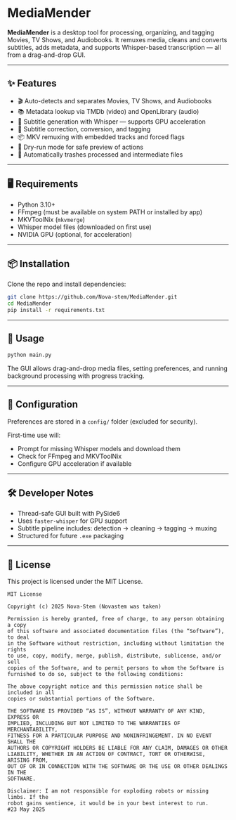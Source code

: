 # MediaMender

**MediaMender** is a desktop tool for processing, organizing, and tagging Movies, TV Shows, and Audiobooks. It remuxes media, cleans and converts subtitles, adds metadata, and supports Whisper-based transcription — all from a drag-and-drop GUI.

---

## ✨ Features

- 🎬 Auto-detects and separates Movies, TV Shows, and Audiobooks
- 📚 Metadata lookup via TMDb (video) and OpenLibrary (audio)
- 🧠 Subtitle generation with Whisper — supports GPU acceleration
- 💬 Subtitle correction, conversion, and tagging
- 📦 MKV remuxing with embedded tracks and forced flags
- 🔄 Dry-run mode for safe preview of actions
- 🧹 Automatically trashes processed and intermediate files

---

## 🖥 Requirements

- Python 3.10+
- FFmpeg (must be available on system PATH or installed by app)
- MKVToolNix (`mkvmerge`)
- Whisper model files (downloaded on first use)
- NVIDIA GPU (optional, for acceleration)

---

## 📦 Installation

Clone the repo and install dependencies:

```bash
git clone https://github.com/Nova-stem/MediaMender.git
cd MediaMender
pip install -r requirements.txt
```

---

## 🚀 Usage

```bash
python main.py
```

The GUI allows drag-and-drop media files, setting preferences, and running background processing with progress tracking.

---

## 🔧 Configuration

Preferences are stored in a `config/` folder (excluded for security).

First-time use will:
- Prompt for missing Whisper models and download them
- Check for FFmpeg and MKVToolNix
- Configure GPU acceleration if available

---

## 🛠 Developer Notes

- Thread-safe GUI built with PySide6
- Uses `faster-whisper` for GPU support
- Subtitle pipeline includes: detection → cleaning → tagging → muxing
- Structured for future `.exe` packaging

---

## 📄 License

This project is licensed under the MIT License.

```
MIT License

Copyright (c) 2025 Nova-Stem (Novastem was taken)

Permission is hereby granted, free of charge, to any person obtaining a copy
of this software and associated documentation files (the “Software”), to deal
in the Software without restriction, including without limitation the rights
to use, copy, modify, merge, publish, distribute, sublicense, and/or sell
copies of the Software, and to permit persons to whom the Software is
furnished to do so, subject to the following conditions:

The above copyright notice and this permission notice shall be included in all
copies or substantial portions of the Software.

THE SOFTWARE IS PROVIDED “AS IS”, WITHOUT WARRANTY OF ANY KIND, EXPRESS OR
IMPLIED, INCLUDING BUT NOT LIMITED TO THE WARRANTIES OF MERCHANTABILITY,
FITNESS FOR A PARTICULAR PURPOSE AND NONINFRINGEMENT. IN NO EVENT SHALL THE
AUTHORS OR COPYRIGHT HOLDERS BE LIABLE FOR ANY CLAIM, DAMAGES OR OTHER
LIABILITY, WHETHER IN AN ACTION OF CONTRACT, TORT OR OTHERWISE, ARISING FROM,
OUT OF OR IN CONNECTION WITH THE SOFTWARE OR THE USE OR OTHER DEALINGS IN THE
SOFTWARE.

Disclaimer: I am not responsible for exploding robots or missing limbs. If the
robot gains sentience, it would be in your best interest to run.
#23 May 2025
